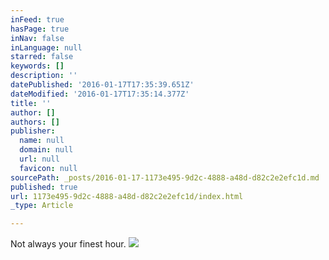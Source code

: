 ```yaml
---
inFeed: true
hasPage: true
inNav: false
inLanguage: null
starred: false
keywords: []
description: ''
datePublished: '2016-01-17T17:35:39.651Z'
dateModified: '2016-01-17T17:35:14.377Z'
title: ''
author: []
authors: []
publisher:
  name: null
  domain: null
  url: null
  favicon: null
sourcePath: _posts/2016-01-17-1173e495-9d2c-4888-a48d-d82c2e2efc1d.md
published: true
url: 1173e495-9d2c-4888-a48d-d82c2e2efc1d/index.html
_type: Article

---
```

Not always your finest hour.
![](https://the-grid-user-content.s3-us-west-2.amazonaws.com/219d6558-08a8-4a54-bd31-22df8add9d3b.jpg)